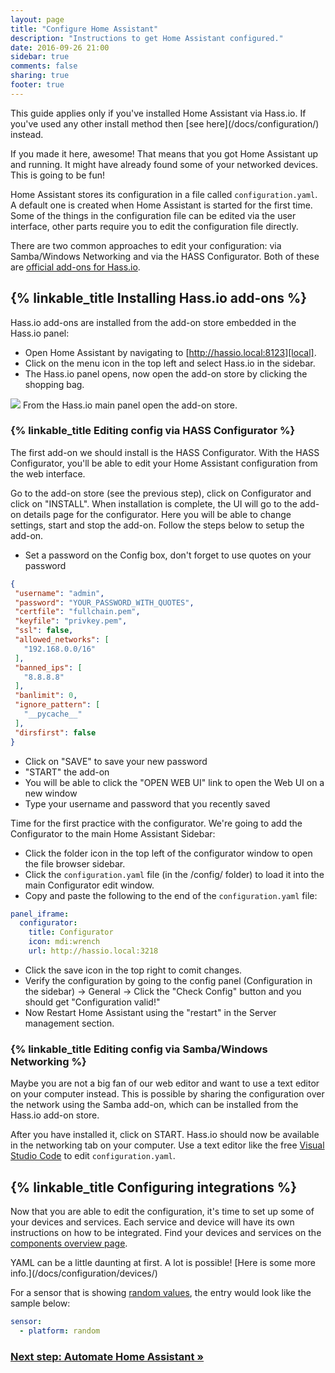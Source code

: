 ```yaml
---
layout: page
title: "Configure Home Assistant"
description: "Instructions to get Home Assistant configured."
date: 2016-09-26 21:00
sidebar: true
comments: false
sharing: true
footer: true
---
```


<p class='Note'>
This guide applies only if you've installed Home Assistant via Hass.io. If you've used any other install method then [see here](/docs/configuration/) instead.
</p>

If you made it here, awesome! That means that you got Home Assistant up and running. It might have already found some of your networked devices. This is going to be fun!

Home Assistant stores its configuration in a file called `configuration.yaml`. A default one is created when Home Assistant is started for the first time. Some of the things in the configuration file can be edited via the user interface, other parts require you to edit the configuration file directly.

There are two common approaches to edit your configuration: via Samba/Windows Networking and via the HASS Configurator. Both of these are [official add-ons for Hass.io](/addons/).

## {% linkable_title Installing Hass.io add-ons %}

Hass.io add-ons are installed from the add-on store embedded in the Hass.io panel:

 - Open Home Assistant by navigating to [http://hassio.local:8123][local].
 - Click on the menu icon in the top left and select Hass.io in the sidebar.
 - The Hass.io panel opens, now open the add-on store by clicking the shopping bag.

[local]: http://hassio.local:8123

<p class='img'>
<img src='/images/hassio/screenshots/main_panel_addon_store.png' />
From the Hass.io main panel open the add-on store.
</p>

### {% linkable_title Editing config via HASS Configurator %}

The first add-on we should install is the HASS Configurator. With the HASS Configurator, you'll be able to edit your Home Assistant configuration from the web interface.

Go to the add-on store (see the previous step), click on Configurator and click on "INSTALL". When installation is complete, the UI will go to the add-on details page for the configurator. Here you will be able to change settings, start and stop the add-on. Follow the steps below to setup the add-on.

 - Set a password on the Config box, don't forget to use quotes on your password
 
 ```json
{
  "username": "admin",
  "password": "YOUR_PASSWORD_WITH_QUOTES",
  "certfile": "fullchain.pem",
  "keyfile": "privkey.pem",
  "ssl": false,
  "allowed_networks": [
    "192.168.0.0/16"
  ],
  "banned_ips": [
    "8.8.8.8"
  ],
  "banlimit": 0,
  "ignore_pattern": [
    "__pycache__"
  ],
  "dirsfirst": false
}
```

 - Click on "SAVE" to save your new password
 - "START" the add-on
 - You will be able to click the "OPEN WEB UI" link to open the Web UI on a new window
 - Type your username and password that you recently saved

Time for the first practice with the configurator. We're going to add the Configurator to the main Home Assistant Sidebar:

 - Click the folder icon in the top left of the configurator window to open the file browser sidebar. 
 - Click the `configuration.yaml` file (in the /config/ folder) to load it into the main Configurator edit window.
 - Copy and paste the following to the end of the `configuration.yaml` file:

```yaml
panel_iframe:
  configurator:
    title: Configurator
    icon: mdi:wrench
    url: http://hassio.local:3218
```

 - Click the save icon in the top right to comit changes.
 - Verify the configuration by going to the config panel (Configuration in the sidebar) -> General -> Click the "Check Config" button and you should get "Configuration valid!"
 - Now Restart Home Assistant using the "restart" in the Server management section.

### {% linkable_title Editing config via Samba/Windows Networking %}

Maybe you are not a big fan of our web editor and want to use a text editor on your computer instead. This is possible by sharing the configuration over the network using the Samba add-on, which can be installed from the Hass.io add-on store.

After you have installed it, click on START. Hass.io should now be available in the networking tab on your computer. Use a text editor like the free [Visual Studio Code](https://code.visualstudio.com/) to edit `configuration.yaml`.

## {% linkable_title Configuring integrations %}

Now that you are able to edit the configuration, it's time to set up some of your devices and services. Each service and device will have its own instructions on how to be integrated. Find  your devices and services on the [components overview page](/components/).

<p class='note'>YAML can be a little daunting at first. A lot is possible! [Here is some more info.](/docs/configuration/devices/)</p>

For a sensor that is showing [random values](/components/sensor.random/), the entry would look like the sample below:

```yaml
sensor:
  - platform: random
```

### [Next step: Automate Home Assistant &raquo;](/getting-started/automation/)
